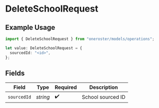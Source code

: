 # DeleteSchoolRequest

## Example Usage

```typescript
import { DeleteSchoolRequest } from "oneroster/models/operations";

let value: DeleteSchoolRequest = {
  sourcedId: "<id>",
};
```

## Fields

| Field              | Type               | Required           | Description        |
| ------------------ | ------------------ | ------------------ | ------------------ |
| `sourcedId`        | *string*           | :heavy_check_mark: | School sourced ID  |
